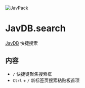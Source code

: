 ![JavPack](https://s1.ax1x.com/2022/04/01/q5lzYn.png "logo")

# JavDB.search

[JavDB](https://javdb.com/) 快捷搜索

## 内容

- `/` 快捷键聚焦搜索框
- `Ctrl` + `/` 新标签页搜索粘贴板首项
